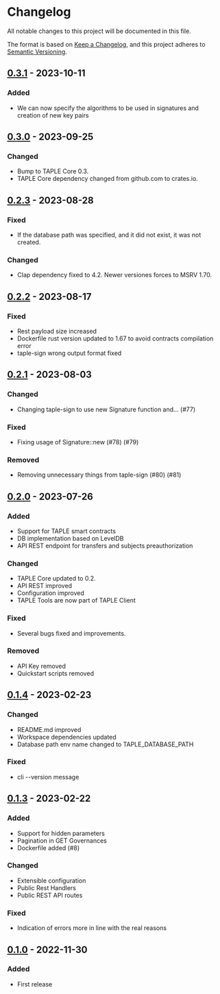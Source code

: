 # Changelog

All notable changes to this project will be documented in this file.

The format is based on [Keep a Changelog](https://keepachangelog.com/en/1.0.0/),
and this project adheres to [Semantic Versioning](https://semver.org/spec/v2.0.0.html).

## [0.3.1] - 2023-10-11

### Added

- We can now specify the algorithms to be used in signatures and creation of new key pairs

## [0.3.0] - 2023-09-25

### Changed

- Bump to TAPLE Core 0.3.
- TAPLE Core dependency changed from github.com to crates.io.

## [0.2.3] - 2023-08-28

### Fixed

- If the database path was specified, and it did not exist, it was not created.

### Changed

- Clap dependency fixed to 4.2. Newer versiones forces to MSRV 1.70.

## [0.2.2] - 2023-08-17

### Fixed

- Rest payload size increased
- Dockerfile rust version updated to 1.67 to avoid contracts compilation error
- taple-sign wrong output format fixed

## [0.2.1] - 2023-08-03

### Changed

- Changing taple-sign to use new Signature function and… (#77)

### Fixed

- Fixing usage of Signature::new (#78) (#79)

### Removed

- Removing unnecessary things from taple-sign (#80) (#81)

## [0.2.0] - 2023-07-26

### Added

- Support for TAPLE smart contracts
- DB implementation based on LevelDB
- API REST endpoint for transfers and subjects preauthorization

### Changed

- TAPLE Core updated to 0.2. 
- API REST improved
- Configuration improved
- TAPLE Tools are now part of TAPLE Client

### Fixed

- Several bugs fixed and improvements.

### Removed

- API Key removed
- Quickstart scripts removed

## [0.1.4] - 2023-02-23

### Changed

- README.md improved
- Workspace dependencies updated
- Database path env name changed to TAPLE_DATABASE_PATH

### Fixed

- cli --version message

## [0.1.3] - 2023-02-22

### Added

- Support for hidden parameters
- Pagination in GET Governances
- Dockerfile added (#8)

### Changed

- Extensible configuration
- Public Rest Handlers
- Public REST API routes

### Fixed

- Indication of errors more in line with the real reasons

## [0.1.0] - 2022-11-30

### Added

- First release

[0.3.1]: https://github.com/opencanarias/taple-client/compare/v0.3.0...v0.3.1
[0.3.0]: https://github.com/opencanarias/taple-client/compare/v0.2.0...v0.3.0
[0.2.3]: https://github.com/opencanarias/taple-client/compare/v0.2.2...v0.2.3
[0.2.2]: https://github.com/opencanarias/taple-client/compare/v0.2.1...v0.2.2
[0.2.1]: https://github.com/opencanarias/taple-client/compare/v0.2.0...v0.2.1
[0.2.0]: https://github.com/opencanarias/taple-client/compare/v0.1.0...v0.2.0
[0.1.4]: https://github.com/opencanarias/taple-client/compare/v0.1.3...v0.1.4
[0.1.3]: https://github.com/opencanarias/taple-client/compare/v0.1.0...v0.1.3
[0.1.0]: https://github.com/opencanarias/taple-client/releases/tag/v0.1.0
